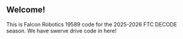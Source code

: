 ## Welcome!
This is Falcon Robotics 19589 code for the 2025-2026 FTC DECODE season. We have swerve drive code in here!
